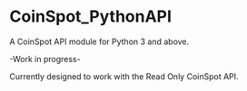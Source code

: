 # CoinSpot_PythonAPI
A CoinSpot API module for Python 3 and above. 

-Work in progress-

Currently designed to work with the Read Only CoinSpot API.
